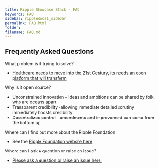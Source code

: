 ```yaml
---
title: Ripple Showcase Stack - FAQ
keywords: FAQ
sidebar: rippledocs1_sidebar
permalink: FAQ.html
folder: 
filename: FAQ.md
---
```





## Frequently Asked Questions

What problem is it trying to solve?
 - [Healthcare needs to move into the 21st Century, its needs an open platform that will transform](https://frectal.com/2014/06/30/21stc-healthcare-open-platform/)

Why is it open source?
- Unconstrained innovation – ideas and ambitions can be shared by folk who are oceans apart
- Transparent credibility -allowing immediate detailed scrutiny immediately boosts credibility
- Decentralized control – amendments and improvement can come from the bottom up


Where can I find out more about the Ripple Foundation
- See the [Ripple Foundation website here](http://ripple.foundation/)

Where can I ask a question or raise an issue?
- [Please ask a question or raise an issue here.](https://github.com/RippleOSI/Ripple-ShowcaseStack-Docs/issues) 
